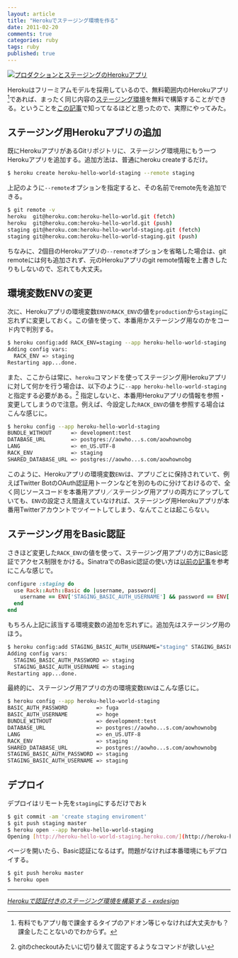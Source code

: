 ```yaml
---
layout: article
title: "Herokuでステージング環境を作る"
date: 2011-02-20
comments: true
categories: ruby
tags: ruby
published: true
---
```


[![プロダクションとステージングのHerokuアプリ](/assets/2011/02/20/ruby-heroku-staging-enviroment-01.png)](/assets/2011/02/20/ruby-heroku-staging-enviroment-01.png)

Herokuはフリーミアムモデルを採用しているので、無料範囲内のHerokuアプリ[^1]であれば、まったく同じ内容の[ステージング環境](http://www.weblio.jp/content/%E3%82%B9%E3%83%86%E3%83%BC%E3%82%B8%E3%83%B3%E3%82%B0%E7%92%B0%E5%A2%83)を無料で構築することができる。ということを[この記事](http://blog.exdesign.jp/heroku)で知ってなるほどと思ったので、実際にやってみた。

<!-- READMORE -->


## ステージング用Herokuアプリの追加

既にHerokuアプリがあるGitリポジトリに、ステージング環境用にもう一つHerokuアプリを追加する。追加方法は、普通にheroku createするだけ。

~~~ sh
$ heroku create heroku-hello-world-staging --remote staging
~~~

上記のように`--remote`オプションを指定すると、その名前でremote先を追加できる。

~~~ sh
$ git remote -v
heroku  git@heroku.com:heroku-hello-world.git (fetch)
heroku  git@heroku.com:heroku-hello-world.git (push)
staging git@heroku.com:heroku-hello-world-staging.git (fetch)
staging git@heroku.com:heroku-hello-world-staging.git (push)
~~~

ちなみに、2個目のHerokuアプリの`--remote`オプションを省略した場合は、git remoteには何も追加されず、元のHerokuアプリのgit remote情報を上書きしたりもしないので、忘れても大丈夫。


## 環境変数ENVの変更

次に、Herokuアプリの環境変数`ENVのRACK_ENV`の値を`production`から`staging`に忘れずに変更しておく。この値を使って、本番用かステージング用なのかをコード内で判別する。

~~~ sh
$ heroku config:add RACK_ENV=staging --app heroku-hello-world-staging
Adding config vars:
  RACK_ENV => staging
Restarting app...done.
~~~

また、ここからは常に、`heroku`コマンドを使ってステージング用Herokuアプリに対して何かを行う場合は、以下のように`--app heroku-hello-world-staging`と指定する必要がある。[^2] 指定しないと、本番用Herokuアプリの情報を参照・変更してしまうので注意。例えば、今設定した`RACK_ENV`の値を参照する場合はこんな感じに。

~~~ sh
$ heroku config --app heroku-hello-world-staging
BUNDLE_WITHOUT      => development:test
DATABASE_URL        => postgres://aowho...s.com/aowhownobg
LANG                => en_US.UTF-8
RACK_ENV            => staging
SHARED_DATABASE_URL => postgres://aowho...s.com/aowhownobg
~~~

このように、Herokuアプリの環境変数`ENV`は、アプリごとに保持されていて、例えばTwitter BotのOAuth認証用トークンなどを別のものに分けておけるので、全く同じソースコードを本番用アプリ／ステージング用アプリの両方にアップしていても、`ENV`の設定さえ間違えていなければ、ステージング用Herokuアプリが本番用Twitterアカウントでツイートしてしまう、なんてことは起こらない。


## ステージング用をBasic認証

さきほど変更した`RACK_ENV`の値を使って、ステージング用アプリの方にBasic認証でアクセス制限をかける。SinatraでのBasic認証の使い方は[以前の記事](/2011/02/19/ruby-sinatra-rack-heroku-basic-auth)を参考にこんな感じで。

~~~ ruby
configure :staging do
  use Rack::Auth::Basic do |username, password|
    username == ENV['STAGING_BASIC_AUTH_USERNAME'] && password == ENV['STAGING_BASIC_AUTH_PASSWORD']
  end
end
~~~

もちろん上記に該当する環境変数の追加を忘れずに。追加先はステージング用のほう。

~~~ sh
$ heroku config:add STAGING_BASIC_AUTH_USERNAME="staging" STAGING_BASIC_AUTH_PASSWORD="staging" --app heroku-hello-world-staging
Adding config vars:
  STAGING_BASIC_AUTH_PASSWORD => staging
  STAGING_BASIC_AUTH_USERNAME => staging
Restarting app...done.
~~~

最終的に、ステージング用アプリの方の環境変数`ENV`はこんな感じに。

~~~ sh
$ heroku config --app heroku-hello-world-staging
BASIC_AUTH_PASSWORD         => fuga
BASIC_AUTH_USERNAME         => hoge
BUNDLE_WITHOUT              => development:test
DATABASE_URL                => postgres://aowho...s.com/aowhownobg
LANG                        => en_US.UTF-8
RACK_ENV                    => staging
SHARED_DATABASE_URL         => postgres://aowho...s.com/aowhownobg
STAGING_BASIC_AUTH_PASSWORD => staging
STAGING_BASIC_AUTH_USERNAME => staging
~~~


## デプロイ

デプロイはリモート先を`staging`にするだけでおｋ

~~~ sh
$ git commit -am 'create staging enviroment'
$ git push staging master
$ heroku open --app heroku-hello-world-staging
Opening [http://heroku-hello-world-staging.heroku.com/](http://heroku-hello-world-staging.heroku.com/)
~~~

ページを開いたら、Basic認証になるはず。問題がなければ本番環境にもデプロイする。

~~~ sh
$ git push heroku master
$ heroku open
~~~

* * *

<cite>[Herokuで認証付きのステージング環境を構築する - exdesign](http://blog.exdesign.jp/heroku)</cite>

[^1]: 有料でもアプリ毎で課金するタイプのアドオン等じゃなければ大丈夫かも？課金したことないのでわからず。
[^2]: gitのcheckoutみたいに切り替えて固定するようなコマンドが欲しい
